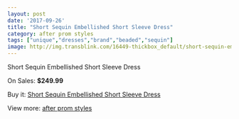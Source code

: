 ```yaml
---
layout: post
date: '2017-09-26'
title: "Short Sequin Embellished Short Sleeve Dress"
category: after prom styles
tags: ["unique","dresses","brand","beaded","sequin"]
image: http://img.transblink.com/16449-thickbox_default/short-sequin-embellished-short-sleeve-dress.jpg
---
```

Short Sequin Embellished Short Sleeve Dress

On Sales: **$249.99**
<a href="https://www.transblink.com/en/after-prom-styles/5201-short-sequin-embellished-short-sleeve-dress.html"><amp-img layout="responsive" width="600" height="600" src="//img.transblink.com/16449-thickbox_default/short-sequin-embellished-short-sleeve-dress.jpg" alt="Short Sequin Embellished Short Sleeve Dress 0" /></a>
<a href="https://www.transblink.com/en/after-prom-styles/5201-short-sequin-embellished-short-sleeve-dress.html"><amp-img layout="responsive" width="600" height="600" src="//img.transblink.com/16452-thickbox_default/short-sequin-embellished-short-sleeve-dress.jpg" alt="Short Sequin Embellished Short Sleeve Dress 1" /></a>
<a href="https://www.transblink.com/en/after-prom-styles/5201-short-sequin-embellished-short-sleeve-dress.html"><amp-img layout="responsive" width="600" height="600" src="//img.transblink.com/16451-thickbox_default/short-sequin-embellished-short-sleeve-dress.jpg" alt="Short Sequin Embellished Short Sleeve Dress 2" /></a>
<a href="https://www.transblink.com/en/after-prom-styles/5201-short-sequin-embellished-short-sleeve-dress.html"><amp-img layout="responsive" width="600" height="600" src="//img.transblink.com/16450-thickbox_default/short-sequin-embellished-short-sleeve-dress.jpg" alt="Short Sequin Embellished Short Sleeve Dress 3" /></a>

Buy it: [Short Sequin Embellished Short Sleeve Dress](https://www.transblink.com/en/after-prom-styles/5201-short-sequin-embellished-short-sleeve-dress.html "Short Sequin Embellished Short Sleeve Dress")

View more: [after prom styles](https://www.transblink.com/en/55-after-prom-styles "after prom styles")